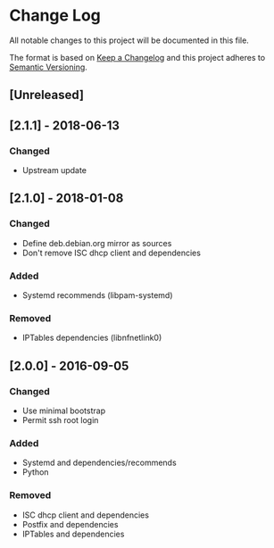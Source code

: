 # Change Log
All notable changes to this project will be documented in this file.

The format is based on [Keep a Changelog](http://keepachangelog.com/)
and this project adheres to [Semantic Versioning](http://semver.org/).

## [Unreleased]

## [2.1.1] - 2018-06-13
### Changed
- Upstream update

## [2.1.0] - 2018-01-08
### Changed
- Define deb.debian.org mirror as sources
- Don't remove ISC dhcp client and dependencies

### Added
- Systemd recommends (libpam-systemd)

### Removed
- IPTables dependencies (libnfnetlink0)

## [2.0.0] - 2016-09-05
### Changed
- Use minimal bootstrap
- Permit ssh root login

### Added
- Systemd and dependencies/recommends
- Python

### Removed
- ISC dhcp client and dependencies
- Postfix and dependencies
- IPTables and dependencies
